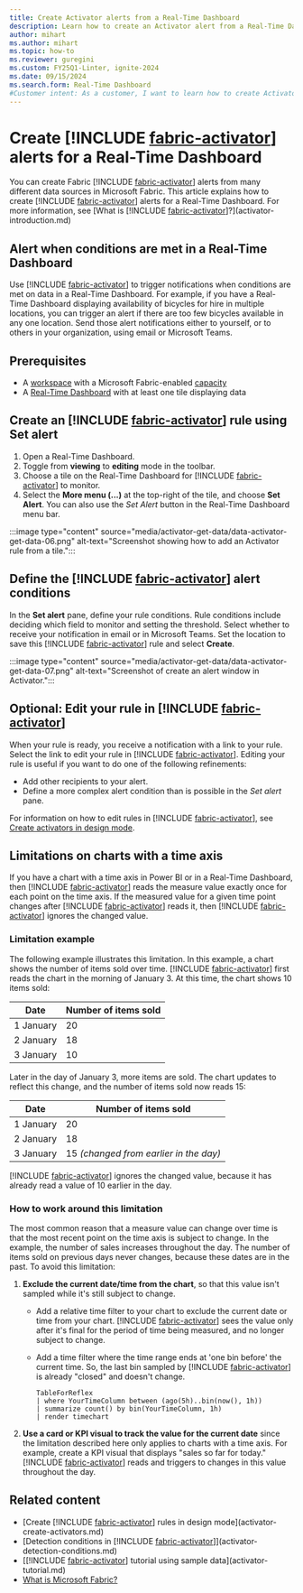 ```yaml
---
title: Create Activator alerts from a Real-Time Dashboard
description: Learn how to create an Activator alert from a Real-Time Dashboard and receive real-time notifications when conditions are met.
author: mihart
ms.author: mihart
ms.topic: how-to
ms.reviewer: guregini
ms.custom: FY25Q1-Linter, ignite-2024
ms.date: 09/15/2024
ms.search.form: Real-Time Dashboard
#Customer intent: As a customer, I want to learn how to create Activator alerts from a Real-Time Dashboard so that I can trigger notifications when conditions are met on daa in the dashboard.
---
```

# Create [!INCLUDE [fabric-activator](../includes/fabric-activator.md)] alerts for a Real-Time Dashboard

You can create Fabric [!INCLUDE [fabric-activator](../includes/fabric-activator.md)] alerts from many different data sources in Microsoft Fabric. This article explains how to create [!INCLUDE [fabric-activator](../includes/fabric-activator.md)] alerts for a Real-Time Dashboard. For more information, see [What is [!INCLUDE [fabric-activator](../includes/fabric-activator.md)]?](activator-introduction.md)

## Alert when conditions are met in a Real-Time Dashboard

Use [!INCLUDE [fabric-activator](../includes/fabric-activator.md)] to trigger notifications when conditions are met on data in a Real-Time Dashboard. For example, if you have a Real-Time Dashboard displaying availability of bicycles for hire in multiple locations, you can trigger an alert if there are too few bicycles available in any one location. Send those alert notifications either to yourself, or to others in your organization, using email or Microsoft Teams.

## Prerequisites

* A [workspace](../../get-started/create-workspaces.md) with a Microsoft Fabric-enabled [capacity](../../enterprise/licenses.md#capacity)
* A [Real-Time Dashboard](../../real-time-intelligence/dashboard-real-time-create.md) with at least one tile displaying data

## Create an [!INCLUDE [fabric-activator](../includes/fabric-activator.md)] rule using **Set alert**

1. Open a Real-Time Dashboard.
1. Toggle from **viewing** to **editing** mode in the toolbar.
1. Choose a tile on the Real-Time Dashboard for [!INCLUDE [fabric-activator](../includes/fabric-activator.md)] to monitor.
1. Select the **More menu (...)** at the top-right of the tile, and choose **Set Alert**. You can also use the *Set Alert* button in the Real-Time Dashboard menu bar.

:::image type="content" source="media/activator-get-data/data-activator-get-data-06.png" alt-text="Screenshot showing how to add an Activator rule from a tile.":::

## Define the [!INCLUDE [fabric-activator](../includes/fabric-activator.md)] alert conditions

In the **Set alert** pane, define your rule conditions. Rule conditions include deciding which field to monitor and setting the threshold. Select whether to receive your notification in email or in Microsoft Teams. Set the location to save this [!INCLUDE [fabric-activator](../includes/fabric-activator.md)] rule and select **Create**.

:::image type="content" source="media/activator-get-data/data-activator-get-data-07.png" alt-text="Screenshot of create an alert window in Activator.":::

## Optional: Edit your rule in [!INCLUDE [fabric-activator](../includes/fabric-activator.md)]

When your rule is ready, you receive a notification with a link to your rule. Select the link to edit your rule in [!INCLUDE [fabric-activator](../includes/fabric-activator.md)]. Editing your rule is useful if you want to do one of the following refinements:

* Add other recipients to your alert.
* Define a more complex alert condition than is possible in the *Set alert* pane.

For information on how to edit rules in [!INCLUDE [fabric-activator](../includes/fabric-activator.md)], see [Create activators in design mode](activator-create-activators.md).

## Limitations on charts with a time axis

If you have a chart with a time axis in Power BI or in a Real-Time Dashboard, then [!INCLUDE [fabric-activator](../includes/fabric-activator.md)] reads the measure value exactly once for each point on the time axis. If the measured value for a given time point changes after [!INCLUDE [fabric-activator](../includes/fabric-activator.md)] reads it, then [!INCLUDE [fabric-activator](../includes/fabric-activator.md)] ignores the changed value.

### Limitation example

The following example illustrates this limitation. In this example, a chart shows the number of items sold over time. [!INCLUDE [fabric-activator](../includes/fabric-activator.md)] first reads the chart in the morning of January 3. At this time, the chart shows 10 items sold:

|Date        | Number of items sold
|------------|---------------------
|1 January   |20
|2 January   |18
|3 January   |10

Later in the day of January 3, more items are sold. The chart updates to reflect this change, and the number of items sold now reads 15:

|Date        | Number of items sold
|------------|---------------------
|1 January   |20
|2 January   |18
|3 January   |15 *(changed from earlier in the day)*

[!INCLUDE [fabric-activator](../includes/fabric-activator.md)] ignores the changed value, because it has already read a value of 10 earlier in the day.

### How to work around this limitation

The most common reason that a measure value can change over time is that the most recent point on the time axis is subject to change. In the example, the number of sales increases throughout the day. The number of items sold on previous days never changes, because these dates are in the past. To avoid this limitation:

1. **Exclude the current date/time from the chart**, so that this value isn't sampled while it's still subject to change.

      * Add a relative time filter to your chart to exclude the current date or time from your chart. [!INCLUDE [fabric-activator](../includes/fabric-activator.md)] sees the value only after it's final for the period of time being measured, and no longer subject to change.
      * Add a time filter where the time range ends at 'one bin before' the current time. So, the last bin sampled by [!INCLUDE [fabric-activator](../includes/fabric-activator.md)] is already "closed" and doesn't change.

        ```kusto 
        TableForReflex
        | where YourTimeColumn between (ago(5h)..bin(now(), 1h))
        | summarize count() by bin(YourTimeColumn, 1h)
        | render timechart
        ```

1. **Use a card or KPI visual to track the value for the current date** since the limitation described here only applies to charts with a time axis. For example, create a KPI visual that displays "sales so far for today." [!INCLUDE [fabric-activator](../includes/fabric-activator.md)] reads and triggers to changes in this value throughout the day.

## Related content

* [Create [!INCLUDE [fabric-activator](../includes/fabric-activator.md)] rules in design mode](activator-create-activators.md)
* [Detection conditions in [!INCLUDE [fabric-activator](../includes/fabric-activator.md)]](activator-detection-conditions.md)
* [[!INCLUDE [fabric-activator](../includes/fabric-activator.md)] tutorial using sample data](activator-tutorial.md)
* [What is Microsoft Fabric?](../../get-started/microsoft-fabric-overview.md)
